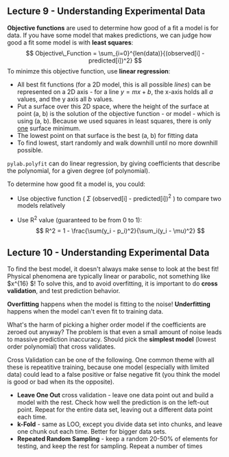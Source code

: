## Lecture 9 - Understanding Experimental Data

**Objective functions** are used to determine how good of a fit a model is for data. If you have some model that makes predictions, we can judge how good a fit some model is with **least squares**:
$$
Objective\_Function = \sum_{i=0}^{len(data)}{(observed[i] - predicted[i])^2}
$$
To minimze this objective function, use **linear regression**:

- All best fit functions (for a 2D model, this is all possible *lines*) can be represented on a 2D axis - for a line $y = mx + b$, the x-axis holds all *a* values, and the y axis all *b* values.
- Put a surface over this 2D space, where the height of the surface at point (a, b) is the solution of the objective function - or model - which is using (a, b). Because we used squares in least squares, there is only <u>one</u> surface minimum.
- The lowest point on that surface is the best (a, b) for fitting data
- To find lowest, start randomly and walk downhill until no more downhill possible.

`pylab.polyfit` can do linear regression, by giving coefficients that describe the polynomial, for a given degree (of polynomial).

To determine how good  fit a model is, you could:

- Use objective function ( $\Sigma$ (observed[i] - predicted[i])$^2$ ) to compare two models relatively

- Use R$^2$ value (guaranteed to be from 0 to 1):
  $$
  R^2 = 1 - \frac{\sum(y_i - p_i)^2}{\sum_i(y_i - \mu)^2}
  $$
  

## Lecture 10 - Understanding Experimental Data

To find the best model, it doesn't always make sense to look at the best fit! Physical phenomena are typically linear or parabolic, not something like $x^{16} $! To solve this, and to avoid overfitting, it is important to do **cross validation**, and test prediction behavior.

**Overfitting** happens when the model is fitting to the noise! **Underfitting** happens when the model can't even fit to training data.

What's the harm of picking a higher order model if the coefficients are zeroed out anyway? The problem is that even a small amount of noise leads to massive prediction inaccuracy. Should pick the **simplest model** (lowest order polynomial) that cross validates.

Cross Validation can be one of the following. One common theme with all these is repeatitive training, because one model (especially with limited data) could lead to a false positive or false negative fit (you think the model is good or bad when its the opposite).

- **Leave One Out** cross validation - leave one data point out and build a model with the rest. Check how well the prediction is on the left-out point. Repeat for the entire data set, leaving out a different data point each time.
- **k-Fold** - same as LOO, except you divide data set into chunks, and leave one chunk out each time. Better for bigger data sets.
- **Repeated Random Sampling** - keep a random 20-50% of elements for testing, and keep the rest for sampling. Repeat a number of times



